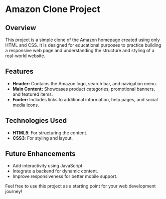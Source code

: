 # Amazon Clone Project

## Overview
This project is a simple clone of the Amazon homepage created using only HTML and CSS. It is designed for educational purposes to practice building a responsive web page and understanding the structure and styling of a real-world website.

## Features
- **Header:** Contains the Amazon logo, search bar, and navigation menu.
- **Main Content:** Showcases product categories, promotional banners, and featured items.
- **Footer:** Includes links to additional information, help pages, and social media icons.

## Technologies Used
- **HTML5**: For structuring the content.
- **CSS3**: For styling and layout.

## Future Enhancements
- Add interactivity using JavaScript.
- Integrate a backend for dynamic content.
- Improve responsiveness for better mobile support.
 
Feel free to use this project as a starting point for your web development journey!

